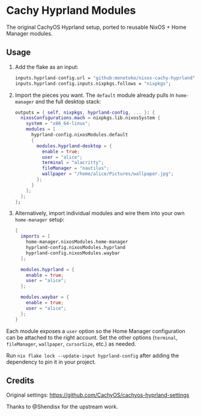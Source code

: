 # Cachy Hyprland Modules

The original CachyOS Hyprland setup, ported to reusable NixOS + Home Manager modules.

## Usage

1. Add the flake as an input:

   ```nix
   inputs.hyprland-config.url = "github:monotoko/nixos-cachy-hyprland";
   inputs.hyprland-config.inputs.nixpkgs.follows = "nixpkgs";
   ```

2. Import the pieces you want. The `default` module already pulls in `home-manager` and the full desktop stack:

   ```nix
   outputs = { self, nixpkgs, hyprland-config, ... }: {
     nixosConfigurations.mach = nixpkgs.lib.nixosSystem {
       system = "x86_64-linux";
       modules = [
         hyprland-config.nixosModules.default
         {
           modules.hyprland-desktop = {
             enable = true;
             user = "alice";
             terminal = "alacritty";
             fileManager = "nautilus";
             wallpaper = "/home/alice/Pictures/wallpaper.jpg";
           };
         }
       ];
     };
   };
   ```

3. Alternatively, import individual modules and wire them into your own `home-manager` setup:

   ```nix
   {
     imports = [
       home-manager.nixosModules.home-manager
       hyprland-config.nixosModules.hyprland
       hyprland-config.nixosModules.waybar
     ];

     modules.hyprland = {
       enable = true;
       user = "alice";
     };

     modules.waybar = {
       enable = true;
       user = "alice";
     };
   }
   ```

Each module exposes a `user` option so the Home Manager configuration can be attached to the right account. Set the other options (`terminal`, `fileManager`, `wallpaper`, `cursorSize`, etc.) as needed.

Run `nix flake lock --update-input hyprland-config` after adding the dependency to pin it in your project.

## Credits

Original settings: <https://github.com/CachyOS/cachyos-hyprland-settings>

Thanks to @Shendisx for the upstream work.
